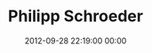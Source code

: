 ---
title: "Philipp Schroeder"
date: 2012-09-28 22:19:00 00:00
permalink: /pips1
twitter: "pips1"
likes: [1399]
id: 1350
gravatar: "http://www.gravatar.com/avatar/d47945052d11d0a1f4cce1e73ac7fb71"
---
